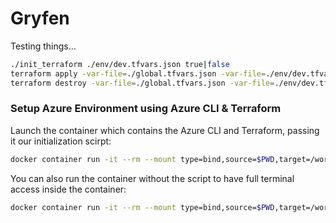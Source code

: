 # Gryfen
Testing things...
```bash
./init_terraform ./env/dev.tfvars.json true|false
terraform apply -var-file=./global.tfvars.json -var-file=./env/dev.tfvars.json
terraform destroy -var-file=./global.tfvars.json -var-file=./env/dev.tfvars.json
```

### Setup Azure Environment using Azure CLI & Terraform
Launch the container which contains the Azure CLI and Terraform, passing it our initialization scirpt:

```bash
docker container run -it --rm --mount type=bind,source=$PWD,target=/workspace zenika/terraform-azure-cli:latest ./init_azure
```

You can also run the container without the script to have full terminal access inside the container:

```bash
docker container run -it --rm --mount type=bind,source=$PWD,target=/workspace zenika/terraform-azure-cli:latest
```